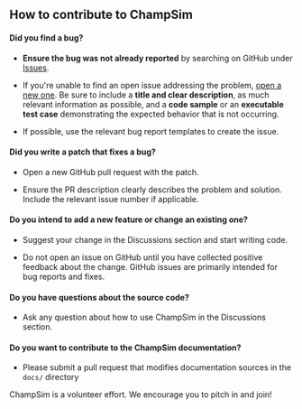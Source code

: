 ## How to contribute to ChampSim

#### **Did you find a bug?**

* **Ensure the bug was not already reported** by searching on GitHub under [Issues](https://github.com/ChampSim/ChampSim/issues).

* If you're unable to find an open issue addressing the problem, [open a new one](https://github.com/ChampSim/ChampSim/issues/new). Be sure to include a **title and clear description**, as much relevant information as possible, and a **code sample** or an **executable test case** demonstrating the expected behavior that is not occurring.

* If possible, use the relevant bug report templates to create the issue.

#### **Did you write a patch that fixes a bug?**

* Open a new GitHub pull request with the patch.

* Ensure the PR description clearly describes the problem and solution. Include the relevant issue number if applicable.

#### **Do you intend to add a new feature or change an existing one?**

* Suggest your change in the Discussions section and start writing code.

* Do not open an issue on GitHub until you have collected positive feedback about the change. GitHub issues are primarily intended for bug reports and fixes.

#### **Do you have questions about the source code?**

* Ask any question about how to use ChampSim in the Discussions section.

#### **Do you want to contribute to the ChampSim documentation?**

* Please submit a pull request that modifies documentation sources in the `docs/` directory

ChampSim is a volunteer effort. We encourage you to pitch in and join!
